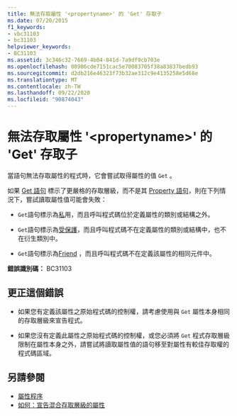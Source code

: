 ```yaml
---
title: 無法存取屬性 '<propertyname>' 的 'Get' 存取子
ms.date: 07/20/2015
f1_keywords:
- vbc31103
- bc31103
helpviewer_keywords:
- BC31103
ms.assetid: 3c346c32-7669-4b04-841d-7a9df9cb703e
ms.openlocfilehash: 08986cde7151cac5e70083705f38a83837bedb93
ms.sourcegitcommit: d2db216e46323f73b32ae312c9e4135258e5d68e
ms.translationtype: MT
ms.contentlocale: zh-TW
ms.lasthandoff: 09/22/2020
ms.locfileid: "90874043"
---
```

# <a name="get-accessor-of-property-propertyname-is-not-accessible"></a>無法存取屬性 '\<propertyname>' 的 'Get' 存取子

當語句無法存取屬性的程式時，它會嘗試取得屬性的值 `Get` 。  
  
 如果 [Get 語句](../statements/get-statement.md) 標示了更嚴格的存取層級，而不是其 [Property 語句](../statements/property-statement.md)，則在下列情況下，嘗試讀取屬性值可能會失敗：  
  
- `Get`語句標示為[私](../modifiers/private.md)用，而且呼叫程式碼位於定義屬性的類別或結構之外。  
  
- `Get`語句標示為[受保護](../modifiers/protected.md)，而且呼叫程式碼不在定義屬性的類別或結構中，也不在衍生類別中。  
  
- `Get`語句標示為[Friend](../modifiers/friend.md) ，而且呼叫程式碼不在定義該屬性的相同元件中。  
  
 **錯誤識別碼：** BC31103  
  
## <a name="to-correct-this-error"></a>更正這個錯誤  
  
- 如果您有定義該屬性之原始程式碼的控制權，請考慮使用與 `Get` 屬性本身相同的存取層級來宣告程式。  
  
- 如果您沒有定義此屬性之原始程式碼的控制權，或您必須將 `Get` 程式存取層級限制在屬性本身之外，請嘗試將讀取屬性值的語句移至對屬性有較佳存取權的程式碼區域。  
  
## <a name="see-also"></a>另請參閱

- [屬性程序](../../programming-guide/language-features/procedures/property-procedures.md)
- [如何：宣告混合存取層級的屬性](../../programming-guide/language-features/procedures/how-to-declare-a-property-with-mixed-access-levels.md)
